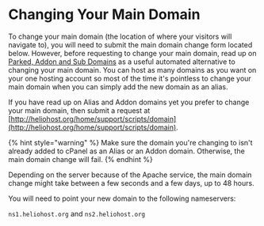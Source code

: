# Changing Your Main Domain

To change your main domain \(the location of where your visitors will navigate to\), you will need to submit the main domain change form located below. However, before requesting to change your main domain, read up on [Parked, Addon and Sub Domains](parked-addon-and-sub-domains.md) as a useful automated alternative to changing your main domain. You can host as many domains as you want on your one hosting account so most of the time it's pointless to change your main domain when you can simply add the new domain as an alias.

If you have read up on Alias and Addon domains yet you prefer to change your main domain, then submit a request at [http://heliohost.org/home/support/scripts/domain](http://heliohost.org/home/support/scripts/domain). 

{% hint style="warning" %}
Make sure the domain you're changing to isn't already added to cPanel as an Alias or an Addon domain. Otherwise, the main domain change will fail.
{% endhint %}

Depending on the server because of the Apache service, the main domain change might take between a few seconds and a few days, up to 48 hours.

You will need to point your new domain to the following nameservers:

`ns1.heliohost.org` and `ns2.heliohost.org`

